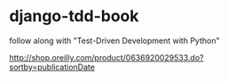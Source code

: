 django-tdd-book
===============

follow along with "Test-Driven Development with Python"

http://shop.oreilly.com/product/0636920029533.do?sortby=publicationDate
